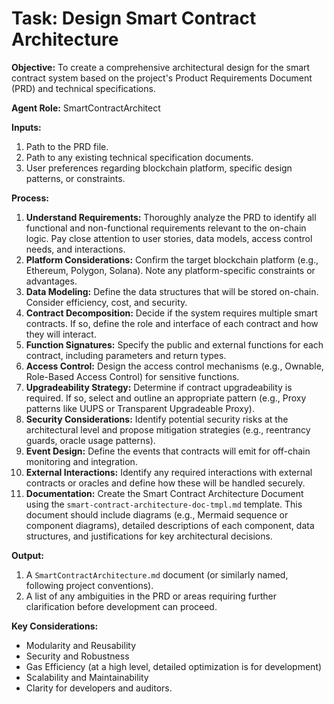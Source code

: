 # Task: Design Smart Contract Architecture

**Objective:** To create a comprehensive architectural design for the smart contract system based on the project's Product Requirements Document (PRD) and technical specifications.

**Agent Role:** SmartContractArchitect

**Inputs:**
1.  Path to the PRD file.
2.  Path to any existing technical specification documents.
3.  User preferences regarding blockchain platform, specific design patterns, or constraints.

**Process:**
1.  **Understand Requirements:** Thoroughly analyze the PRD to identify all functional and non-functional requirements relevant to the on-chain logic. Pay close attention to user stories, data models, access control needs, and interactions.
2.  **Platform Considerations:** Confirm the target blockchain platform (e.g., Ethereum, Polygon, Solana). Note any platform-specific constraints or advantages.
3.  **Data Modeling:** Define the data structures that will be stored on-chain. Consider efficiency, cost, and security.
4.  **Contract Decomposition:** Decide if the system requires multiple smart contracts. If so, define the role and interface of each contract and how they will interact.
5.  **Function Signatures:** Specify the public and external functions for each contract, including parameters and return types.
6.  **Access Control:** Design the access control mechanisms (e.g., Ownable, Role-Based Access Control) for sensitive functions.
7.  **Upgradeability Strategy:** Determine if contract upgradeability is required. If so, select and outline an appropriate pattern (e.g., Proxy patterns like UUPS or Transparent Upgradeable Proxy).
8.  **Security Considerations:** Identify potential security risks at the architectural level and propose mitigation strategies (e.g., reentrancy guards, oracle usage patterns).
9.  **Event Design:** Define the events that contracts will emit for off-chain monitoring and integration.
10. **External Interactions:** Identify any required interactions with external contracts or oracles and define how these will be handled securely.
11. **Documentation:** Create the Smart Contract Architecture Document using the `smart-contract-architecture-doc-tmpl.md` template. This document should include diagrams (e.g., Mermaid sequence or component diagrams), detailed descriptions of each component, data structures, and justifications for key architectural decisions.

**Output:**
1.  A `SmartContractArchitecture.md` document (or similarly named, following project conventions).
2.  A list of any ambiguities in the PRD or areas requiring further clarification before development can proceed.

**Key Considerations:**
- Modularity and Reusability
- Security and Robustness
- Gas Efficiency (at a high level, detailed optimization is for development)
- Scalability and Maintainability
- Clarity for developers and auditors.